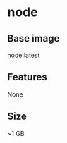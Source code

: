 # node

## Base image
[node:latest](https://hub.docker.com/_/node)

## Features
None

## Size
~1 GB
